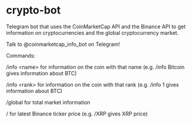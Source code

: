 # crypto-bot

Telegram bot that uses the CoinMarketCap API and the Binance API to get information on cryptocurrencies and the global cryptocurrency market.

Talk to @coinmarketcap_info_bot on Telegram!


Commands:

/info \<name\> for information on the coin with that name (e.g. /info Bitcoin gives information about BTC)

/info \<rank\> for information on the coin with that rank (e.g. /info 1 gives information about BTC)

/global for total market information

/<ticker> for latest Binance ticker price (e.g. /XRP gives XRP price)